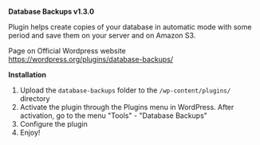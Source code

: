 **Database Backups v1.3.0**

Plugin helps create copies of your database in automatic mode with some period and save them on your server and on Amazon S3.

Page on Official Wordpress website https://wordpress.org/plugins/database-backups/

**Installation**
1. Upload the `database-backups` folder to the `/wp-content/plugins/` directory
2. Activate the plugin through the Plugins menu in WordPress. After activation, 
go to the menu "Tools" - "Database Backups"
3. Configure the plugin
4. Enjoy!